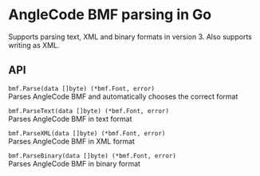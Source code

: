 # AngleCode BMF parsing in Go
 
Supports parsing text, XML and binary formats in version 3. Also supports writing as XML.

## API

`bmf.Parse(data []byte) (*bmf.Font, error)`  
Parses AngleCode BMF and automatically chooses the correct format


`bmf.ParseText(data []byte) (*bmf.Font, error)`  
Parses AngleCode BMF in text format


`bmf.ParseXML(data []byte) (*bmf.Font, error)`  
Parses AngleCode BMF in XML format


`bmf.ParseBinary(data []byte) (*bmf.Font, error)`  
Parses AngleCode BMF in binary format
